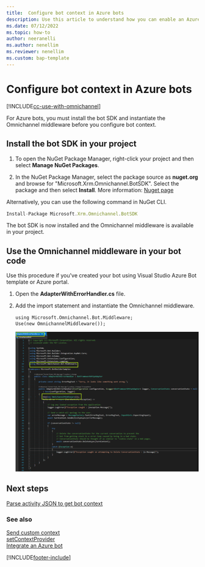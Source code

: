 ```yaml
---
title:  Configure bot context in Azure bots  
description: Use this article to understand how you can enable an Azure bot to understand context while authoring a bot flow.
ms.date: 07/12/2022
ms.topic: how-to
author: neeranelli
ms.author: nenellim
ms.reviewer: nenellim
ms.custom: bap-template
---
```

# Configure bot context in Azure bots

[!INCLUDE[cc-use-with-omnichannel](../includes/cc-use-with-omnichannel.md)]

For Azure bots, you must install the bot SDK and instantiate the Omnichannel middleware before you configure bot context.

## Install the bot SDK in your project

1. To open the NuGet Package Manager, right-click your project and then select **Manage NuGet Packages**.

2. In the NuGet Package Manager, select the package source as **nuget.org** and browse for "Microsoft.Xrm.Omnichannel.BotSDK". Select the package and then select **Install**. More information: [Nuget page](https://www.nuget.org/packages/Microsoft.Xrm.Omnichannel.BotSDK)

Alternatively, you can use the following command in NuGet CLI.

```JavaScript
Install-Package Microsoft.Xrm.Omnichannel.BotSDK
```

The bot SDK is now installed and the Omnichannel middleware is available in your project.

## Use the Omnichannel middleware in your bot code

Use this procedure if you've created your bot using Visual Studio Azure Bot template or Azure portal.

1. Open the **AdapterWithErrorHandler.cs** file.

2. Add the import statement and instantiate the Omnichannel middleware.  

    ```CSharp
    using Microsoft.Omnichannel.Bot.Middleware; 
    Use(new OmnichannelMiddleware()); 
    ```

    ![Add import statement.](media/bot-context-add-import.png "Add import statement")


## Next steps

[Parse activity JSON to get bot context](parse-activity-json-to-get-bot-context.md)  

### See also

[Send custom context](send-context-starting-chat.md)  
[setContextProvider](developer/reference/methods/setContextProvider.md)  
[Integrate an Azure bot](configure-bot-azure.md)  

[!INCLUDE[footer-include](../includes/footer-banner.md)]
